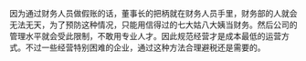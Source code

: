 因为通过财务人员做假账的话，董事长的把柄就在财务人员手里，财务部的人就会无法无天，为了预防这种情况，只能用信得过的七大姑八大姨当财务。然后公司的管理水平就会受此限制，不敢用专业人才。因此规范经营才是成本最低的运营方式。不过一些经营特别困难的企业，通过这种方法合理避税还是需要的。